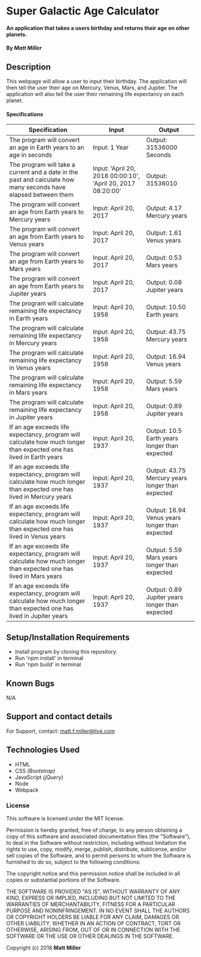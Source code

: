 # Super Galactic Age Calculator

#### An application that takes a users birthday and returns their age on other planets.

#### By _**Matt Miller**_

## Description

This webpage will allow a user to input their birthday. The application will then tell the user their age on Mercury, Venus, Mars, and Jupiter. The application will also tell the user their remaining life expectancy on each planet.

#### Specifications

| Specification | Input | Output |
| --- | --- | --- |
| The program will convert an age in Earth years to an age in seconds | Input: 1 Year | Output: 31536000 Seconds |
| The program will take a current and a date in the past and calculate how many seconds have elapsed between them | Input: 'April 20, 2018 00:00:10', 'April 20, 2017 08:20:00' | Output: 31536010 |
| The program will convert an age from Earth years to Mercury years | Input: April 20, 2017 | Output: 4.17 Mercury years |
| The program will convert an age from Earth years to Venus years | Input: April 20, 2017 | Output: 1.61 Venus years |
| The program will convert an age from Earth years to Mars years | Input: April 20, 2017 | Output: 0.53 Mars years |
| The program will convert an age from Earth years to Jupiter years | Input: April 20, 2017 | Output: 0.08 Jupiter years |
| The program will calculate remaining life expectancy in Earth years| Input: April 20, 1958 | Output: 10.50 Earth years |
| The program will calculate remaining life expectancy in Mercury years| Input: April 20, 1958 | Output: 43.75 Mercury years |
| The program will calculate remaining life expectancy in Venus years| Input: April 20, 1958 | Output: 16.94 Venus years |
| The program will calculate remaining life expectancy in Mars years| Input: April 20, 1958 | Output: 5.59 Mars years |
| The program will calculate remaining life expectancy in Jupiter years| Input: April 20, 1958 | Output: 0.89 Jupiter years |
| If an age exceeds life expectancy, program will calculate how much longer than expected one has lived in Earth years | Input: April 20, 1937 | Output: 10.5 Earth years longer than expected |
| If an age exceeds life expectancy, program will calculate how much longer than expected one has lived in Mercury years | Input: April 20, 1937 | Output: 43.75 Mercury years longer than expected |
| If an age exceeds life expectancy, program will calculate how much longer than expected one has lived in Venus years | Input: April 20, 1937 | Output: 16.94 Venus years longer than expected |
| If an age exceeds life expectancy, program will calculate how much longer than expected one has lived in Mars years | Input: April 20, 1937 | Output: 5.59 Mars years longer than expected |
| If an age exceeds life expectancy, program will calculate how much longer than expected one has lived in Jupiter years | Input: April 20, 1937 | Output: 0.89 Jupiter years longer than expected |



## Setup/Installation Requirements

* Install program by cloning this repository.
* Run 'npm install' in terminal
* Run 'npm build' in terminal

## Known Bugs

N/A

## Support and contact details

For Support, contact: matt.f.miller@live.com

## Technologies Used

* HTML
* CSS _(Bootstrap)_
* JavaScript _(jQuery)_
* Node
* Webpack


### License

This software is licensed under the MIT license.

Permission is hereby granted, free of charge, to any person obtaining a copy of this software and associated documentation files (the "Software"), to deal in the Software without restriction, including without limitation the rights to use, copy, modify, merge, publish, distribute, sublicense, and/or sell copies of the Software, and to permit persons to whom the Software is furnished to do so, subject to the following conditions:

The copyright notice and this permission notice shall be included in all copies or substantial portions of the Software.

THE SOFTWARE IS PROVIDED "AS IS", WITHOUT WARRANTY OF ANY KIND, EXPRESS OR IMPLIED, INCLUDING BUT NOT LIMITED TO THE WARRANTIES OF MERCHANTABILITY, FITNESS FOR A PARTICULAR PURPOSE AND NONINFRINGEMENT. IN NO EVENT SHALL THE AUTHORS OR COPYRIGHT HOLDERS BE LIABLE FOR ANY CLAIM, DAMAGES OR OTHER LIABILITY, WHETHER IN AN ACTION OF CONTRACT, TORT OR OTHERWISE, ARISING FROM, OUT OF OR IN CONNECTION WITH THE SOFTWARE OR THE USE OR OTHER DEALINGS IN THE SOFTWARE.

Copyright (c) 2018 **Matt Miller**

